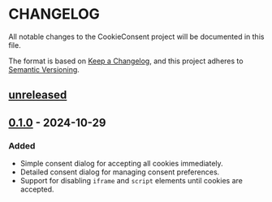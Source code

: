 CHANGELOG
=========

All notable changes to the CookieConsent project will be documented in this file.

The format is based on [Keep a Changelog](https://keepachangelog.com/en/1.1.0/), and this project adheres to
[Semantic Versioning](https://semver.org/spec/v2.0.0.html).


## [unreleased]

## [0.1.0] - 2024-10-29

### Added

- Simple consent dialog for accepting all cookies immediately.
- Detailed consent dialog for managing consent preferences.
- Support for disabling `iframe` and `script` elements until cookies are accepted.

[unreleased]: https://github.com/wikimedia/mediawiki-extensions-CookieConsent/compare/0.1.0...HEAD
[0.1.0]: https://github.com/wikimedia/mediawiki-extensions-CookieConsent/releases/tag/0.1.0
